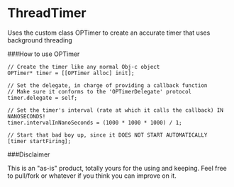 ThreadTimer
===========

Uses the custom class OPTimer to create an accurate timer that uses background threading

###How to use OPTimer

    // Create the timer like any normal Obj-c object
    OPTimer* timer = [[OPTimer alloc] init];
    
    // Set the delegate, in charge of providing a callback function
    // Make sure it conforms to the 'OPTimerDelegate' protocol
    timer.delegate = self;
    
    // Set the timer's interval (rate at which it calls the callback) IN NANOSECONDS!
    timer.intervalInNanoSeconds = (1000 * 1000 * 1000) / 1;
    
    // Start that bad boy up, since it DOES NOT START AUTOMATICALLY
    [timer startFiring];

###Disclaimer

This is an "as-is" product, totally yours for the using and keeping. Feel free to pull/fork or whatever if you think you can improve on it.